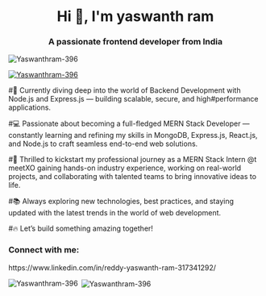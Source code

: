 <h1 align="center">Hi 👋, I'm yaswanth ram</h1>
<h3 align="center">A passionate frontend developer from India</h3>

<p align="left"> <img src="https://komarev.com/ghpvc/?username=Yaswanthram-396&label=Profile%20views&color=0e75b6&style=flat" alt="Yaswanthram-396" /> </p>

<p align="left"> <a href="https://github.com/ryo-ma/github-profile-trophy"><img src="https://github-profile-trophy.vercel.app/?username=Yaswanthram-396" alt="Yaswanthram-396" /></a> </p>


#🚀 Currently diving deep into the world of Backend Development with Node.js and Express.js — building scalable, secure, and high#performance applications.

#💻 Passionate about becoming a full-fledged MERN Stack Developer — constantly learning and refining my skills in MongoDB, Express.js, React.js, and Node.js to craft seamless end-to-end web solutions.

#🤝 Thrilled to kickstart my professional journey as a MERN Stack Intern @t meetXO gaining hands-on industry experience, working on real-world projects, and collaborating with talented teams to bring innovative ideas to life.

#📚 Always exploring new technologies, best practices, and staying updated with the latest trends in the world of web development.

#🔥 Let’s build something amazing together!

<h3 align="left">Connect with me:</h3>
<p align="left">
  <!-- Social links go here -->
  https://www.linkedin.com/in/reddy-yaswanth-ram-317341292/
</p>

<p><img align="left" src="https://github-readme-stats.vercel.app/api/top-langs?username=Yaswanthram-396&show_icons=true&locale=en&layout=compact" alt="Yaswanthram-396" /></p>

<p>&nbsp;<img align="center" src="https://github-readme-stats.vercel.app/api?username=Yaswanthram-396&show_icons=true&locale=en" alt="Yaswanthram-396" /></p>

